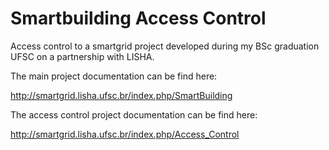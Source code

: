 Smartbuilding Access Control
=======================

Access control to a smartgrid project developed during my BSc graduation UFSC on a partnership with LISHA.

The main project documentation can be find here:

http://smartgrid.lisha.ufsc.br/index.php/SmartBuilding

The access control project documentation can be find here:

http://smartgrid.lisha.ufsc.br/index.php/Access_Control
